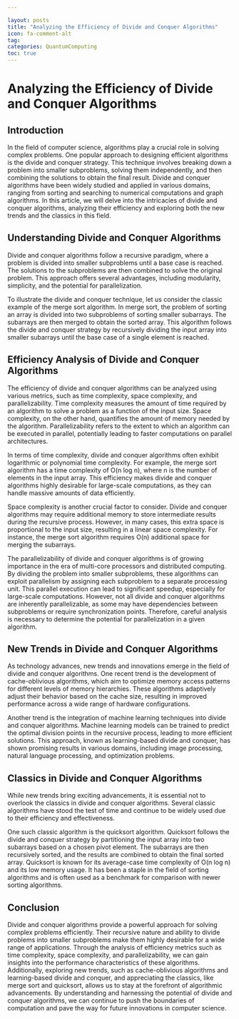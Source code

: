 ```yaml
---

layout: posts
title: "Analyzing the Efficiency of Divide and Conquer Algorithms"
icon: fa-comment-alt
tag:      
categories: QuantumComputing
toc: true
---
```




# Analyzing the Efficiency of Divide and Conquer Algorithms

## Introduction

In the field of computer science, algorithms play a crucial role in solving complex problems. One popular approach to designing efficient algorithms is the divide and conquer strategy. This technique involves breaking down a problem into smaller subproblems, solving them independently, and then combining the solutions to obtain the final result. Divide and conquer algorithms have been widely studied and applied in various domains, ranging from sorting and searching to numerical computations and graph algorithms. In this article, we will delve into the intricacies of divide and conquer algorithms, analyzing their efficiency and exploring both the new trends and the classics in this field.

## Understanding Divide and Conquer Algorithms

Divide and conquer algorithms follow a recursive paradigm, where a problem is divided into smaller subproblems until a base case is reached. The solutions to the subproblems are then combined to solve the original problem. This approach offers several advantages, including modularity, simplicity, and the potential for parallelization.

To illustrate the divide and conquer technique, let us consider the classic example of the merge sort algorithm. In merge sort, the problem of sorting an array is divided into two subproblems of sorting smaller subarrays. The subarrays are then merged to obtain the sorted array. This algorithm follows the divide and conquer strategy by recursively dividing the input array into smaller subarrays until the base case of a single element is reached.

## Efficiency Analysis of Divide and Conquer Algorithms

The efficiency of divide and conquer algorithms can be analyzed using various metrics, such as time complexity, space complexity, and parallelizability. Time complexity measures the amount of time required by an algorithm to solve a problem as a function of the input size. Space complexity, on the other hand, quantifies the amount of memory needed by the algorithm. Parallelizability refers to the extent to which an algorithm can be executed in parallel, potentially leading to faster computations on parallel architectures.

In terms of time complexity, divide and conquer algorithms often exhibit logarithmic or polynomial time complexity. For example, the merge sort algorithm has a time complexity of O(n log n), where n is the number of elements in the input array. This efficiency makes divide and conquer algorithms highly desirable for large-scale computations, as they can handle massive amounts of data efficiently.

Space complexity is another crucial factor to consider. Divide and conquer algorithms may require additional memory to store intermediate results during the recursive process. However, in many cases, this extra space is proportional to the input size, resulting in a linear space complexity. For instance, the merge sort algorithm requires O(n) additional space for merging the subarrays.

The parallelizability of divide and conquer algorithms is of growing importance in the era of multi-core processors and distributed computing. By dividing the problem into smaller subproblems, these algorithms can exploit parallelism by assigning each subproblem to a separate processing unit. This parallel execution can lead to significant speedup, especially for large-scale computations. However, not all divide and conquer algorithms are inherently parallelizable, as some may have dependencies between subproblems or require synchronization points. Therefore, careful analysis is necessary to determine the potential for parallelization in a given algorithm.

## New Trends in Divide and Conquer Algorithms

As technology advances, new trends and innovations emerge in the field of divide and conquer algorithms. One recent trend is the development of cache-oblivious algorithms, which aim to optimize memory access patterns for different levels of memory hierarchies. These algorithms adaptively adjust their behavior based on the cache size, resulting in improved performance across a wide range of hardware configurations.

Another trend is the integration of machine learning techniques into divide and conquer algorithms. Machine learning models can be trained to predict the optimal division points in the recursive process, leading to more efficient solutions. This approach, known as learning-based divide and conquer, has shown promising results in various domains, including image processing, natural language processing, and optimization problems.

## Classics in Divide and Conquer Algorithms

While new trends bring exciting advancements, it is essential not to overlook the classics in divide and conquer algorithms. Several classic algorithms have stood the test of time and continue to be widely used due to their efficiency and effectiveness.

One such classic algorithm is the quicksort algorithm. Quicksort follows the divide and conquer strategy by partitioning the input array into two subarrays based on a chosen pivot element. The subarrays are then recursively sorted, and the results are combined to obtain the final sorted array. Quicksort is known for its average-case time complexity of O(n log n) and its low memory usage. It has been a staple in the field of sorting algorithms and is often used as a benchmark for comparison with newer sorting algorithms.

## Conclusion

Divide and conquer algorithms provide a powerful approach for solving complex problems efficiently. Their recursive nature and ability to divide problems into smaller subproblems make them highly desirable for a wide range of applications. Through the analysis of efficiency metrics such as time complexity, space complexity, and parallelizability, we can gain insights into the performance characteristics of these algorithms. Additionally, exploring new trends, such as cache-oblivious algorithms and learning-based divide and conquer, and appreciating the classics, like merge sort and quicksort, allows us to stay at the forefront of algorithmic advancements. By understanding and harnessing the potential of divide and conquer algorithms, we can continue to push the boundaries of computation and pave the way for future innovations in computer science.